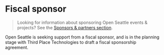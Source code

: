 # Fiscal sponsor

> Looking for information about sponsoring Open Seattle events & projects? See the [Sponsors & partners section](/sponsors).

Open Seattle is seeking support from a fiscal sponsor, and is in the planning stage with Third Place Technologies to draft a fiscal sponsorship agreement.
